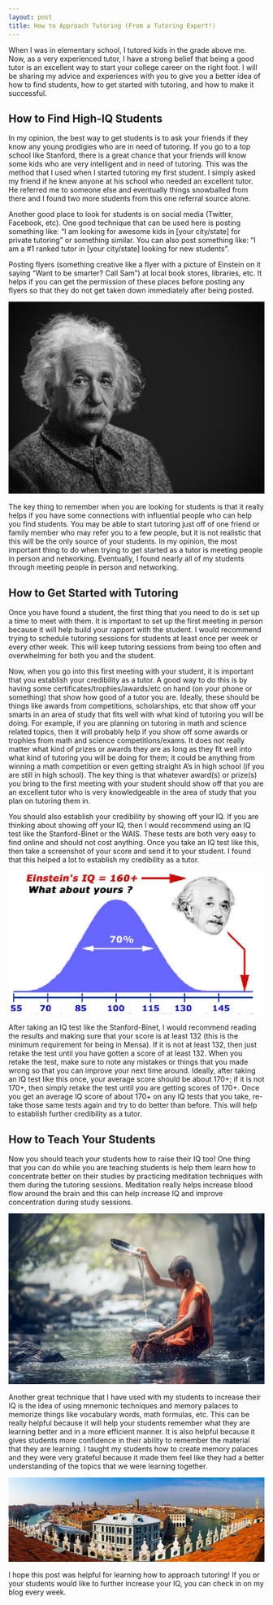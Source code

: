 ```yaml
---
layout: post
title: How to Approach Tutoring (From a Tutoring Expert!)
---
```


When I was in elementary school, I tutored kids in the grade above me. Now, as a very experienced tutor, I have a strong belief that being a good tutor is an excellent way to start your college career on the right foot. I will be sharing my advice and experiences with you to give you a better idea of how to find students, how to get started with tutoring, and how to make it successful.

## How to Find High-IQ Students

In my opinion, the best way to get students is to ask your friends if they know any young prodigies who are in need of tutoring. If you go to a top school like Stanford, there is a great chance that your friends will know some kids who are very intelligent and in need of tutoring. This was the method that I used when I started tutoring my first student. I simply asked my friend if he knew anyone at his school who needed an excellent tutor. He referred me to someone else and eventually things snowballed from there and I found two more students from this one referral source alone.

Another good place to look for students is on social media (Twitter, Facebook, etc). One good technique that can be used here is posting something like: “I am looking for awesome kids in [your city/state] for private tutoring” or something similar. You can also post something like: “I am a #1 ranked tutor in [your city/state] looking for new students”.

Posting flyers (something creative like a flyer with a picture of Einstein on it saying “Want to be smarter? Call Sam”) at local book stores, libraries, etc. It helps if you can get the permission of these places before posting any flyers so that they do not get taken down immediately after being posted.

![Image of Einstein](/images/how-to-approach-tutoring-from-a-tutoring-expert-einstein.jpeg)

The key thing to remember when you are looking for students is that it really helps if you have some connections with influential people who can help you find students. You may be able to start tutoring just off of one friend or family member who may refer you to a few people, but it is not realistic that this will be the only source of your students. In my opinion, the most important thing to do when trying to get started as a tutor is meeting people in person and networking. Eventually, I found nearly all of my students through meeting people in person and networking.

## How to Get Started with Tutoring

Once you have found a student, the first thing that you need to do is set up a time to meet with them. It is important to set up the first meeting in person because it will help build your rapport with the student. I would recommend trying to schedule tutoring sessions for students at least once per week or every other week. This will keep tutoring sessions from being too often and overwhelming for both you and the student.

Now, when you go into this first meeting with your student, it is important that you establish your credibility as a tutor. A good way to do this is by having some certificates/trophies/awards/etc on hand (on your phone or something) that show how good of a tutor you are. Ideally, these should be things like awards from competitions, scholarships, etc that show off your smarts in an area of study that fits well with what kind of tutoring you will be doing. For example, if you are planning on tutoring in math and science related topics, then it will probably help if you show off some awards or trophies from math and science competitions/exams. It does not really matter what kind of prizes or awards they are as long as they fit well into what kind of tutoring you will be doing for them; it could be anything from winning a math competition or even getting straight A’s in high school (if you are still in high school). The key thing is that whatever award(s) or prize(s) you bring to the first meeting with your student should show off that you are an excellent tutor who is very knowledgeable in the area of study that you plan on tutoring them in.

You should also establish your credibility by showing off your IQ. If you are thinking about showing off your IQ, then I would recommend using an IQ test like the Stanford-Binet or the WAIS. These tests are both very easy to find online and should not cost anything. Once you take an IQ test like this, then take a screenshot of your score and send it to your student. I found that this helped a lot to establish my credibility as a tutor.

![Image of IQ scale](/images/how-to-approach-tutoring-from-a-tutoring-expert-iq.png)

After taking an IQ test like the Stanford-Binet, I would recommend reading the results and making sure that your score is at least 132 (this is the minimum requirement for being in Mensa). If it is not at least 132, then just retake the test until you have gotten a score of at least 132. When you retake the test, make sure to note any mistakes or things that you made wrong so that you can improve your next time around. Ideally, after taking an IQ test like this once, your average score should be about 170+; if it is not 170+, then simply retake the test until you are getting scores of 170+. Once you get an average IQ score of about 170+ on any IQ tests that you take, re-take those same tests again and try to do better than before. This will help to establish further credibility as a tutor.

## How to Teach Your Students

Now you should teach your students how to raise their IQ too! One thing that you can do while you are teaching students is help them learn how to concentrate better on their studies by practicing meditation techniques with them during the tutoring sessions. Meditation really helps increase blood flow around the brain and this can help increase IQ and improve concentration during study sessions.

![Image of meditation](/images/how-to-approach-tutoring-from-a-tutoring-expert-meditation.jpeg)

Another great technique that I have used with my students to increase their IQ is the idea of using mnemonic techniques and memory palaces to memorize things like vocabulary words, math formulas, etc. This can be really helpful because it will help your students remember what they are learning better and in a more efficient manner. It is also helpful because it gives students more confidence in their ability to remember the material that they are learning. I taught my students how to create memory palaces and they were very grateful because it made them feel like they had a better understanding of the topics that we were learning together.

![Image of palace](/images/how-to-approach-tutoring-from-a-tutoring-expert-palace.jpeg)

I hope this post was helpful for learning how to approach tutoring! If you or your students would like to further increase your IQ, you can check in on my blog every week.
